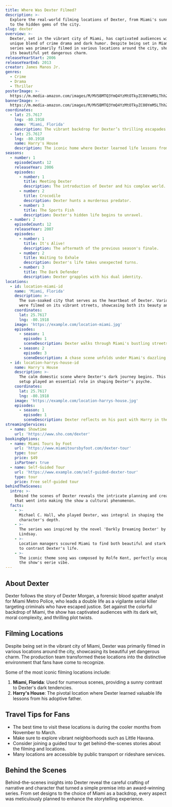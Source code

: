 ```yaml
---
title: Where Was Dexter Filmed?
description: >-
  Explore the real-world filming locations of Dexter, from Miami's sunny streets
  to the hidden gems of the city.
slug: dexter
overview: >-
  Dexter, set in the vibrant city of Miami, has captivated audiences with its
  unique blend of crime drama and dark humor. Despite being set in Miami, the
  series was primarily filmed in various locations around the city, showcasing
  its beautiful yet dangerous charm.
releaseYearStart: 2006
releaseYearEnd: 2013
creator: James Manos Jr.
genres:
  - Crime
  - Drama
  - Thriller
posterImage: >-
  https://m.media-amazon.com/images/M/MV5BMTQ3YmQ4YzMtOTkyZC00YmM5LThhZjEtM2E0MjFkNTc0OGJhXkEyXkFqcGc@._V1_SX300.jpg
bannerImage: >-
  https://m.media-amazon.com/images/M/MV5BMTQ3YmQ4YzMtOTkyZC00YmM5LThhZjEtM2E0MjFkNTc0OGJhXkEyXkFqcGc@._V1_SX300.jpg
coordinates:
  - lat: 25.7617
    lng: -80.1918
    name: 'Miami, Florida'
    description: The vibrant backdrop for Dexter’s thrilling escapades.
  - lat: 25.7617
    lng: -80.1918
    name: Harry's House
    description: The iconic home where Dexter learned life lessons from his father.
seasons:
  - number: 1
    episodeCount: 12
    releaseYear: 2006
    episodes:
      - number: 1
        title: Meeting Dexter
        description: The introduction of Dexter and his complex world.
      - number: 2
        title: Crocodile
        description: Dexter hunts a murderous predator.
      - number: 3
        title: The Sports Fish
        description: Dexter's hidden life begins to unravel.
  - number: 2
    episodeCount: 12
    releaseYear: 2007
    episodes:
      - number: 1
        title: It's Alive!
        description: The aftermath of the previous season's finale.
      - number: 2
        title: Waiting to Exhale
        description: Dexter's life takes unexpected turns.
      - number: 3
        title: The Dark Defender
        description: Dexter grapples with his dual identity.
locations:
  - id: location-miami-id
    name: 'Miami, Florida'
    description: >-
      The sun-soaked city that serves as the heartbeat of Dexter. Various scenes
      were filmed on its vibrant streets, showcasing both its beauty and danger.
    coordinates:
      lat: 25.7617
      lng: -80.1918
    image: 'https://example.com/location-miami.jpg'
    episodes:
      - season: 1
        episode: 1
        sceneDescription: Dexter walks through Miami's bustling streets.
      - season: 2
        episode: 3
        sceneDescription: A chase scene unfolds under Miami's dazzling sunshine.
  - id: location-harrys-house-id
    name: Harry's House
    description: >-
      The calm domestic scene where Dexter's dark journey begins. This home
      setup played an essential role in shaping Dexter’s psyche.
    coordinates:
      lat: 25.7617
      lng: -80.1918
    image: 'https://example.com/location-harrys-house.jpg'
    episodes:
      - season: 1
        episode: 1
        sceneDescription: Dexter reflects on his past with Harry in the living room.
streamingServices:
  - name: Showtime
    url: 'https://www.sho.com/dexter'
bookingOptions:
  - name: Miami Tours by Foot
    url: 'https://www.miamitoursbyfoot.com/dexter-tour'
    type: tour
    price: $49
    isPartner: true
  - name: Self-Guided Tour
    url: 'https://www.example.com/self-guided-dexter-tour'
    type: tour
    price: Free self-guided tour
behindTheScenes:
  intro: >-
    Behind the scenes of Dexter reveals the intricate planning and creativity
    that went into making the show a cultural phenomenon.
  facts:
    - >-
      Michael C. Hall, who played Dexter, was integral in shaping the
      character's depth.
    - >-
      The series was inspired by the novel 'Darkly Dreaming Dexter' by Jeff
      Lindsay.
    - >-
      Location managers scoured Miami to find both beautiful and stark locations
      to contrast Dexter's life.
    - >-
      The iconic theme song was composed by Rolfe Kent, perfectly encapsulating
      the show's eerie vibe.
---
```


## About Dexter

Dexter follows the story of Dexter Morgan, a forensic blood spatter analyst for Miami Metro Police, who leads a double life as a vigilante serial killer targeting criminals who have escaped justice. Set against the colorful backdrop of Miami, the show has captivated audiences with its dark wit, moral complexity, and thrilling plot twists.

## Filming Locations

Despite being set in the vibrant city of Miami, Dexter was primarily filmed in various locations around the city, showcasing its beautiful yet dangerous charm. The production team transformed these locations into the distinctive environment that fans have come to recognize.

Some of the most iconic filming locations include:

1. **Miami, Florida**: Used for numerous scenes, providing a sunny contrast to Dexter's dark tendencies.
2. **Harry's House**: The pivotal location where Dexter learned valuable life lessons from his adoptive father.

## Travel Tips for Fans

- The best time to visit these locations is during the cooler months from November to March.
- Make sure to explore vibrant neighborhoods such as Little Havana.
- Consider joining a guided tour to get behind-the-scenes stories about the filming and locations.
- Many locations are accessible by public transport or rideshare services.

## Behind the Scenes

Behind-the-scenes insights into Dexter reveal the careful crafting of narrative and character that turned a simple premise into an award-winning series. From set designs to the choice of Miami as a backdrop, every aspect was meticulously planned to enhance the storytelling experience.
